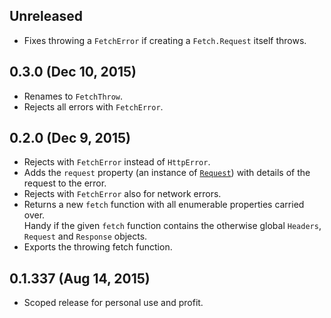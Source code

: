 ## Unreleased
- Fixes throwing a `FetchError` if creating a `Fetch.Request` itself throws.

## 0.3.0 (Dec 10, 2015)
- Renames to `FetchThrow`.
- Rejects all errors with `FetchError`.

## 0.2.0 (Dec 9, 2015)
- Rejects with `FetchError` instead of `HttpError`.
- Adds the `request` property (an instance of [`Request`][]) with details of the
  request to the error.
- Rejects with `FetchError` also for network errors.
- Returns a new `fetch` function with all enumerable properties carried over.  
  Handy if the given `fetch` function contains the otherwise global `Headers`,
  `Request` and `Response` objects.
- Exports the throwing fetch function.

[`Request`]: https://developer.mozilla.org/en-US/docs/Web/API/Request

## 0.1.337 (Aug 14, 2015)
- Scoped release for personal use and profit.
